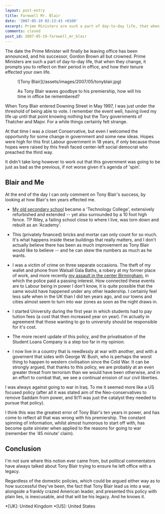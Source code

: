 ```yaml
---
layout: post-entry
title: Farewell Mr. Blair
date: '2007-05-19 02:13:43 +0100'
excerpt: Prime Ministers are such a part of day-to-day life, that when they change, it prompts you to reflect on their period in office, and how their tenure effected your own life.
comments: closed
post_id: 2007-05-19-farewell_mr_blair
---
```

The date the Prime Minister will finally be leaving office has been announced, and his successor, Gordon Brown all but crowned. Prime Ministers are such a part of day-to-day life, that when they change, it prompts you to reflect on their period in office, and how their tenure effected your own life.

<figure class="left">
    ![Tony Blair](/assets/images/2007/05/tonyblair.jpg)
    <figcaption>
        <p>As Tony Blair waves goodbye to his premiership, how will his time in office be remembered?</p>
    </figcaption>
</figure>

When Tony Blair entered Downing Street in May 1997, I was just under the threshold of being able to vote. I remember the event well, having lived my life up until that point knowing nothing but the Tory governments of Thatcher and Major. For a while things certainly felt strange.

At that time I was a closet Conservative, but even I welcomed the opportunity for some change in government and some new ideas. Hopes were high for this first Labour government in 18 years, if only because those hopes were raised by this fresh faced center-left social democrat who preached the third way.

It didn't take long however to work out that this government was going to be just as bad as the previous, if not worse given it's agenda of 'spin'.

## Blair and Me
At the end of the day I can only comment on Tony Blair's success, by looking at how Blair's ten years effected me.

* [My old secondary school][1] became a 'Technology College', extensively refurbished and extended -- yet also surrounded by a 10 foot high fence. TP Riley, a failing school close to where I live, was torn down and rebuilt as an 'Academy'.

* This (privately financed) bricks and mortar can only count for so much. It's what happens inside these buildings that really matters, and I don't actually believe there has been as much improvement as Tony Blair would like to believe -- and he can skew the numbers as much as he wants.

* I was a victim of crime on three separate occasions. The theft of my wallet and phone from Walsall Gala Baths, a robery at my former place of work, and more recently [my assault in the center Birmingham][2], in which the police paid a passing interest. How connected these events are to Labour being in power I don't know, it is quite possible that the same would have happened under any other leadership.  I certainly feel less safe when in the UK than I did ten years ago, and our towns and cities almost seem to turn into war zones as soon as the night draws in.

* I started University during the first year in which students had to pay tuition fees (a cost that then increased year on year). I'm actually in agreement that those wanting to go to university should be responsible for it's cost.

* The more recent update of this policy, and the privatisation of the Student Loans Company is a step too far in my opinion.

* I now live in a country that is needlessly at war with another, and with a governent that sides with George W. Bush, who is perhaps the worst thing to happen to western civilisation since the Cold War. It can be strongly argued, that thanks to this policy, we are probably at an even greater threat from terrorism than we would have been otherwise, and in an effort to combat that, we see a continual erosion of our civil liberties.

I was always against going to war in Iraq. To me it seemed more like a US focused policy (after all it was stated aim of the Neo-conservatives to remove Saddam from power, and 9/11 was just the catalyst they needed to pursue that policy).

I think this was the greatest error of Tony Blair's ten years in power, and has come to reflect all that was wrong with his premiership. The constant spinning of information, whilst almost humorous to start off with, has become quite sinister when applied to the reasons for going to war (remember the '45 minute' claim).

## Conclusion
I'm not sure where this notion ever came from, but political commentators have always talked about Tony Blair trying to ensure he left office with a legacy.

Regardless of the domestic policies, which could be argued either way as to how successful they've been, the fact that Tony Blair lead us into a war, alongside a frankly crazed American leader, and presented this policy with plain lies, is inexcusable, and that will be his legacy. And he knows it.

[1]: http://www.brownhills.walsall.sch.uk/
[2]: /2006/06/what_respect_agenda/

*[UK]: United Kingdom
*[US]: United States